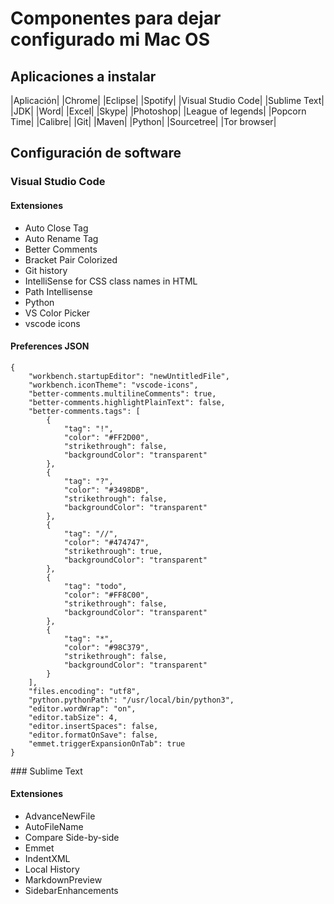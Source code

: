 # Componentes para dejar configurado mi Mac OS

## Aplicaciones a instalar
|Aplicación|
|Chrome|
|Eclipse|
|Spotify|
|Visual Studio Code|
|Sublime Text|
|JDK|
|Word|
|Excel|
|Skype|
|Photoshop|
|League of legends|
|Popcorn Time|
|Calibre|
|Git|
|Maven|
|Python|
|Sourcetree|
|Tor browser|

## Configuración de software

### Visual Studio Code

#### Extensiones
- Auto Close Tag
- Auto Rename Tag
- Better Comments
- Bracket Pair Colorized
- Git history
- IntelliSense for CSS class names in HTML
- Path Intellisense
- Python
- VS Color Picker
- vscode icons

#### Preferences JSON
```
{
	"workbench.startupEditor": "newUntitledFile",
	"workbench.iconTheme": "vscode-icons",
	"better-comments.multilineComments": true,
	"better-comments.highlightPlainText": false,
	"better-comments.tags": [
		{
			"tag": "!",
			"color": "#FF2D00",
			"strikethrough": false,
			"backgroundColor": "transparent"
		},
		{
			"tag": "?",
			"color": "#3498DB",
			"strikethrough": false,
			"backgroundColor": "transparent"
		},
		{
			"tag": "//",
			"color": "#474747",
			"strikethrough": true,
			"backgroundColor": "transparent"
		},
		{
			"tag": "todo",
			"color": "#FF8C00",
			"strikethrough": false,
			"backgroundColor": "transparent"
		},
		{
			"tag": "*",
			"color": "#98C379",
			"strikethrough": false,
			"backgroundColor": "transparent"
		}
	],
	"files.encoding": "utf8",
	"python.pythonPath": "/usr/local/bin/python3",
	"editor.wordWrap": "on",
	"editor.tabSize": 4,
	"editor.insertSpaces": false,
	"editor.formatOnSave": false,
	"emmet.triggerExpansionOnTab": true
}
```

### Sublime Text

#### Extensiones
- AdvanceNewFile
- AutoFileName
- Compare Side-by-side
- Emmet
- IndentXML
- Local History
- MarkdownPreview
- SidebarEnhancements

